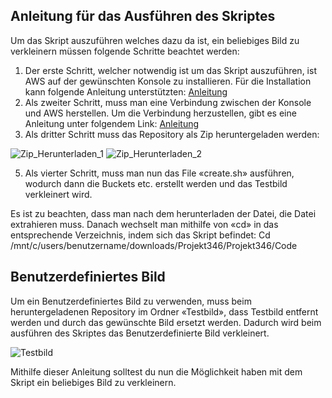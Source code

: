 ## Anleitung für das Ausführen des Skriptes


Um das Skript auszuführen welches dazu da ist, ein beliebiges Bild zu verkleinern müssen folgende Schritte beachtet werden:
1.	 Der erste Schritt, welcher notwendig ist um das Skript auszuführen, ist AWS auf der gewünschten Konsole zu installieren. 
Für die Installation kann folgende Anleitung unterstützten: [Anleitung](https://gbssg.gitlab.io/m346/lab-awscli/)
2.	 Als zweiter Schritt, muss man eine Verbindung zwischen der Konsole und AWS herstellen. Um die Verbindung herzustellen, gibt
es eine Anleitung unter folgendem Link: [Anleitung](https://gbssg.gitlab.io/m346/lab-awscli/)
3.	Als dritter Schritt muss das Repository als Zip heruntergeladen werden:

![Zip_Herunterladen_1]( https://github.com/markokokoko/Projekt-Modul-346/blob/main/Bilder/Zip_Herunterladen_1.png)
![Zip_Herunterladen_2]( https://github.com/markokokoko/Projekt-Modul-346/blob/main/Bilder/Zip_herunterladen_2.png)

5.	Als vierter Schritt, muss man nun das File «create.sh» ausführen, wodurch dann die Buckets etc. erstellt werden und das Testbild verkleinert wird. 

Es ist zu beachten, dass man nach dem herunterladen der Datei, die Datei extrahieren muss. Danach wechselt man mithilfe von «cd» in das entsprechende Verzeichnis, indem sich das Skript befindet:
Cd /mnt/c/users/benutzername/downloads/Projekt346/Projekt346/Code


## Benutzerdefiniertes Bild

Um ein Benutzerdefiniertes Bild zu verwenden, muss beim heruntergeladenen Repository im Ordner «Testbild», dass Testbild entfernt werden und durch das gewünschte Bild ersetzt werden. Dadurch wird beim ausführen des Skriptes das Benutzerdefinierte Bild verkleinert.

![Testbild]( https://github.com/markokokoko/Projekt-Modul-346/blob/main/Bilder/Benutzerdefiniert.png)

Mithilfe dieser Anleitung solltest du nun die Möglichkeit haben mit dem Skript ein beliebiges Bild zu verkleinern. 
